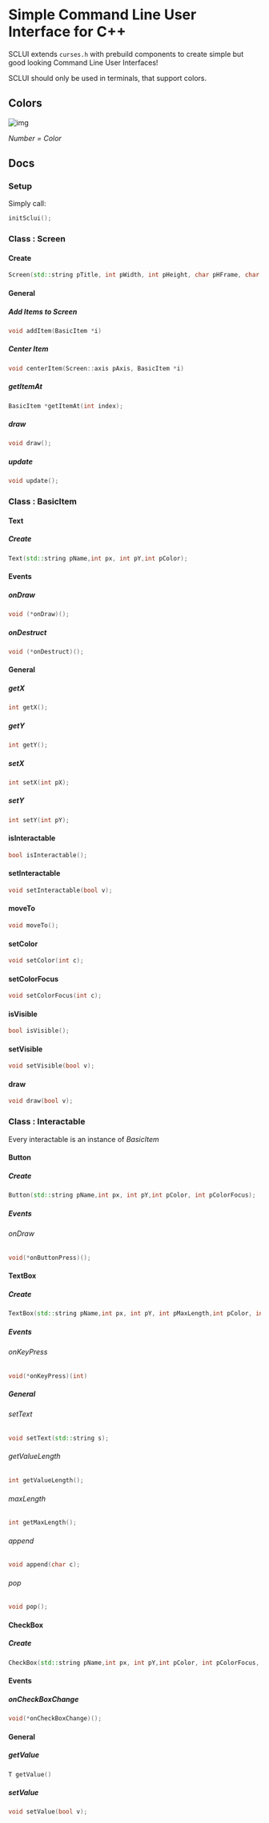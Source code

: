 # Simple Command Line User Interface for C++

SCLUI extends ```curses.h``` with prebuild components to create simple but good looking Command Line User Interfaces!

SCLUI should only be used in terminals, that support colors.

## Colors
![img](https://i.imgur.com/Cl83t84.png)

*Number = Color*


## Docs

### Setup
Simply call:
```C++
initSclui();
```

### Class : Screen

#### Create

```C++
Screen(std::string pTitle, int pWidth, int pHeight, char pHFrame, char pVFrame);
```

#### General
##### Add Items to Screen

```C++
void addItem(BasicItem *i)
```

##### Center Item

```C++
void centerItem(Screen::axis pAxis, BasicItem *i)
```
##### getItemAt
```C++
BasicItem *getItemAt(int index);
```

##### draw
```C++
void draw();
```

##### update
```C++
void update();
```

### Class : BasicItem
#### Text
##### Create

```C++
Text(std::string pName,int px, int pY,int pColor);
```
#### Events

##### onDraw
```C++
void (*onDraw)();
```

##### onDestruct
```C++
void (*onDestruct)();
```

#### General

##### getX

```C++
int getX();
```

##### getY
```C++
int getY();
```

##### setX
```C++
int setX(int pX);
```

##### setY
```C++
int setY(int pY);
```
#### isInteractable
```C++
bool isInteractable();
```

#### setInteractable
```C++
void setInteractable(bool v);
```

#### moveTo
```C++
void moveTo();
```

#### setColor
```C++
void setColor(int c);
```

#### setColorFocus
```C++
void setColorFocus(int c);
```

#### isVisible
```C++
bool isVisible();
```

#### setVisible
```C++
void setVisible(bool v);
```

#### draw
```C++
void draw(bool v);
```

### Class : Interactable
Every interactable is an instance of *BasicItem*
#### Button
##### Create

```C++
Button(std::string pName,int px, int pY,int pColor, int pColorFocus);
```
##### Events
###### onDraw
```C++
void(*onButtonPress)();
```

#### TextBox
##### Create

```C++
TextBox(std::string pName,int px, int pY, int pMaxLength,int pColor, int pColorFocus, bool(*pFilter)(int));
```
##### Events

###### onKeyPress
```C++
void(*onKeyPress)(int)
```

##### General

###### setText
```C++
void setText(std::string s);
```

###### getValueLength
```C++
int getValueLength();
```

###### maxLength
```C++
int getMaxLength();
```

###### append
```C++
void append(char c);
```

###### pop
```C++
void pop();
```

#### CheckBox
##### Create

```C++
CheckBox(std::string pName,int px, int pY,int pColor, int pColorFocus, bool defaultValue);
```
#### Events
##### onCheckBoxChange
```C++
void(*onCheckBoxChange)();
```

#### General

##### getValue
```C++
T getValue()
```

##### setValue
```C++
void setValue(bool v);
```




